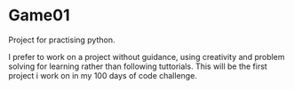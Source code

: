 # Game01
Project for practising python.

I prefer to work on a project without guidance, using creativity and problem solving for learning rather than following tuttorials. This will be the first project i work on in my 100 days of code challenge.
